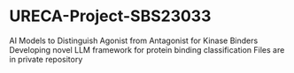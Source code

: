 # URECA-Project-SBS23033
AI Models to Distinguish Agonist from Antagonist for Kinase Binders
Developing novel LLM framework for protein binding classification
Files are in private repository
